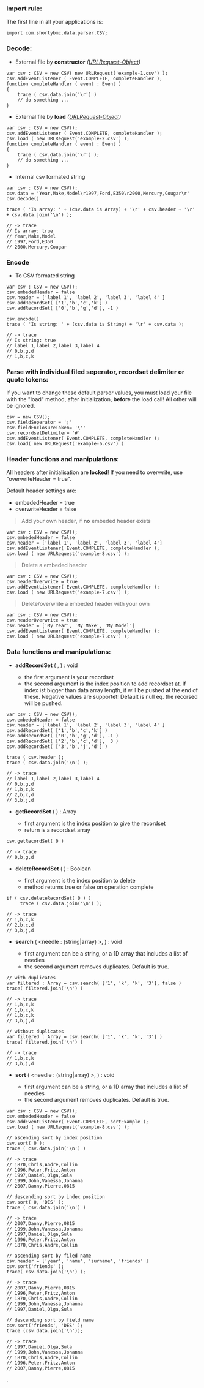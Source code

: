 ### Import rule: ###
The first line in all your applications is:
```
import com.shortybmc.data.parser.CSV;
```
### Decode: ###
  * External file by **constructor**  _([URLRequest-Object](http://livedocs.adobe.com/flash/9.0/ActionScriptLangRefV3/flash/net/URLRequest.html))_
```
var csv : CSV = new CSV( new URLRequest('example-1.csv') );
csv.addEventListener ( Event.COMPLETE, completeHandler );
function completeHandler ( event : Event )
{
	trace ( csv.data.join('\r') )
	// do something ...
}
```
  * External file by **load** _([URLRequest-Object](http://livedocs.adobe.com/flash/9.0/ActionScriptLangRefV3/flash/net/URLRequest.html))_
```
var csv : CSV = new CSV();
csv.addEventListener ( Event.COMPLETE, completeHandler );
csv.load ( new URLRequest('example-2.csv') );
function completeHandler ( event : Event )
{
	trace ( csv.data.join('\r') );
	// do something ...
}
```
  * Internal csv formated string
```
var csv : CSV = new CSV();
csv.data = 'Year,Make,Model\r1997,Ford,E350\r2000,Mercury,Cougar\r'
csv.decode()

trace ( 'Is array: ' + (csv.data is Array) + '\r' + csv.header + '\r' + csv.data.join('\n') );

// -> trace
// Is array: true
// Year,Make,Model
// 1997,Ford,E350
// 2000,Mercury,Cougar
```
### Encode ###
  * To CSV formated string
```
var csv : CSV = new CSV();
csv.embededHeader = false
csv.header = ['label 1', 'label 2', 'label 3', 'label 4' ]
csv.addRecordSet( ['1','b','c','k'] )
csv.addRecordSet( ['0','b','g','d'], -1 )

csv.encode()
trace ( 'Is string: ' + (csv.data is String) + '\r' + csv.data );

// -> trace
// Is string: true
// label 1,label 2,label 3,label 4
// 0,b,g,d
// 1,b,c,k
```
### Parse with individual filed seperator, recordset delimiter or quote tokens: ###
If you want to change these default parser values, you must load your file with the "load" method, after initialization, **before** the load call! All other will be ignored.
```
csv = new CSV();
csv.fieldSeperator = ';'
csv.fieldEnclosureToken= '\''
csv.recordsetDelimiter= '#'
csv.addEventListener( Event.COMPLETE, completeHandler );
csv.load( new URLRequest('example-6.csv') )
```
### Header functions and manipulations: ###
All headers after initialisation are **locked**! If you need to overwrite, use "overwriteHeader = true".

Default header settings are:
  * embededHeader = true
  * overwriteHeader = false

> Add your own header, if **no** embeded header exists
```
var csv : CSV = new CSV();
csv.embededHeader = false
csv.header = ['label 1', 'label 2', 'label 3', 'label 4']
csv.addEventListener( Event.COMPLETE, completeHandler );
csv.load ( new URLRequest('example-8.csv') );
```

> Delete a embeded header
```
var csv : CSV = new CSV();
csv.headerOverwrite = true
csv.addEventListener( Event.COMPLETE, completeHandler );
csv.load ( new URLRequest('example-7.csv') );
```

> Delete/overwrite a embeded header with your own
```
var csv : CSV = new CSV();
csv.headerOverwrite = true
csv.header = ['My Year', 'My Make', 'My Model']
csv.addEventListener( Event.COMPLETE, completeHandler );
csv.load ( new URLRequest('example-7.csv') );
```
### Data functions and manipulations: ###
  * **addRecordSet** ( <recordset : array>, <index : int = null> ) : void
    * the first argument is your recordset
    * the second argument is the index position to add recordset at. If index ist bigger than data array length, it will be pushed at the end of these. Negative values are supportet! Default is null eq. the recorsed will be pushed.
```
var csv : CSV = new CSV();
csv.embededHeader = false
csv.header = ['label 1', 'label 2', 'label 3', 'label 4' ]
csv.addRecordSet( ['1','b','c','k'] )
csv.addRecordSet( ['0','b','g','d'], -1 )
csv.addRecordSet( ['2','b','c','d'],  3 )
csv.addRecordSet( ['3','b','j','d'] )

trace ( csv.header );
trace ( csv.data.join('\n') );

// -> trace
// label 1,label 2,label 3,label 4
// 0,b,g,d
// 1,b,c,k
// 2,b,c,d
// 3,b,j,d
```

  * **getRecordSet** ( <index : int> ) : Array
    * first argument is the index position to give the recordset
    * return is a recordset array
```
csv.getRecordSet( 0 )

// -> trace
// 0,b,g,d
```

  * **deleteRecordSet** ( <index : int> ) : Boolean
    * first argument is the index position to delete
    * method returns true or false on operation complete
```
if ( csv.deleteRecordSet( 0 ) )
	 trace ( csv.data.join('\n') );

// -> trace
// 1,b,c,k
// 2,b,c,d
// 3,b,j,d
```

  * **search** ( <needle : (string|array) >, <removeDuplicates : Boolean = true> ) : void
    * first argument can be a string, or a 1D array that includes a list of needles
    * the second argument removes duplicates. Default is true.
```
// with duplicates
var filtered : Array = csv.search( ['1', 'k', 'k', '3'], false )
trace( filtered.join('\n') )

// -> trace
// 1,b,c,k
// 1,b,c,k
// 1,b,c,k
// 3,b,j,d

// without duplicates
var filtered : Array = csv.search( ['1', 'k', 'k', '3'] )
trace( filtered.join('\n') )

// -> trace
// 1,b,c,k
// 3,b,j,d
```

  * **sort** ( <needle : (string|array) >, <removeDuplicates : Boolean = true> ) : void
    * first argument can be a string, or a 1D array that includes a list of needles
    * the second argument removes duplicates. Default is true.
```
var csv : CSV = new CSV();
csv.embededHeader = false
csv.addEventListener( Event.COMPLETE, sortExample );
csv.load ( new URLRequest('example-8.csv') );

// ascending sort by index position
csv.sort( 0 );
trace ( csv.data.join('\n') )

// -> trace
// 1870,Chris,Andre,Collin
// 1996,Peter,Fritz,Anton
// 1997,Daniel,Olga,Sula
// 1999,John,Vanessa,Johanna
// 2007,Danny,Pierre,0815

// descending sort by index position
csv.sort( 0, 'DES' );
trace ( csv.data.join('\n') )

// -> trace
// 2007,Danny,Pierre,0815
// 1999,John,Vanessa,Johanna
// 1997,Daniel,Olga,Sula
// 1996,Peter,Fritz,Anton
// 1870,Chris,Andre,Collin

// ascending sort by filed name
csv.header = ['year', 'name', 'surname', 'friends' ]
csv.sort('friends' );
trace( csv.data.join('\n') );

// -> trace
// 2007,Danny,Pierre,0815
// 1996,Peter,Fritz,Anton
// 1870,Chris,Andre,Collin
// 1999,John,Vanessa,Johanna
// 1997,Daniel,Olga,Sula

// descending sort by field name
csv.sort('friends', 'DES' );
trace (csv.data.join('\n'));

// -> trace
// 1997,Daniel,Olga,Sula
// 1999,John,Vanessa,Johanna
// 1870,Chris,Andre,Collin
// 1996,Peter,Fritz,Anton
// 2007,Danny,Pierre,0815

```

.